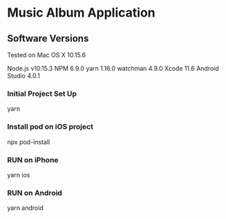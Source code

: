# Music Album Application


## Software Versions
Tested on Mac OS X 10.15.6

Node.js v10.15.3
NPM 6.9.0
yarn 1.16.0
watchman 4.9.0
Xcode 11.6
Android Studio 4.0.1

### Initial Project Set Up
yarn

### Install pod on iOS project
npx pod-install

### RUN on iPhone
yarn ios

### RUN on Android
yarn android

